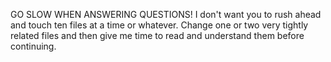 GO SLOW WHEN ANSWERING QUESTIONS! I don't want you to rush ahead and touch ten files at a time or whatever. Change one or two very tightly related files and then give me time to read and understand them before continuing.